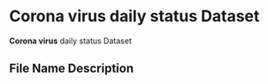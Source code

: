 # Corona virus daily status Dataset

**Corona virus** daily status Dataset

## File Name Description
